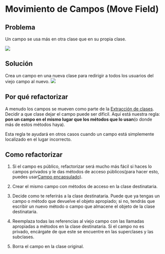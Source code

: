 # Movimiento de Campos (Move Field)

## Problema

Un campo se usa más en otra clase que en su propia clase.

![](https://refactoring.guru/images/refactoring/diagrams/Move%20Field%20-%20Before.png?id=b58c81b01a0c4ef8659f92cc64fa51a8)

## Solución

Crea un campo en una nueva clase para redirigir a todos los usuarios del viejo campo al nuevo.
![](https://refactoring.guru/images/refactoring/diagrams/Move%20Field%20-%20After.png?id=d7c21af94ec9df17575373bae745e96e)

## Por qué refactorizar

A menudo los campos se mueven como parte de la [Extracción de clases](https://refactoring.guru/es/extract-class). Decidir a que clase dejar el campo puede ser dificil. Aquí está nuestra regla: **pon un campo en el mismo lugar que los métodos que lo usan**(o donde más de estos métodos haya).

Esta regla te ayudará en otros casos cuando un campo está simplemente localizado en el lugar incorrecto.

## Como refactorizar

1. Si el campo es público, refactorizar será mucho más fácil si haces lo campos privados y le das métodos de acceso públicos(para hacer esto, puedes usar[Campo encapsulado](https://refactoring.guru/es/encapsulate-field)).

2. Crear el mismo campo con métodos de acceso en la clase destinataria.

3. Decide como te referirás a la clase destinataria. Puede que ya tengas un campo o método que devuelve el objeto apropiado; si no, tendrás que escribir un nuevo método o campo que almacene el objeto de la clase destinataria.

4. Reemplaza todas las referencias al viejo campo con las llamadas apropiadas a métodos en la clase destinataria. Si el campo no es privado, encárgate de que este se encuentre en las superclases y las subclases.

5. Borra el campo en la clase original.


